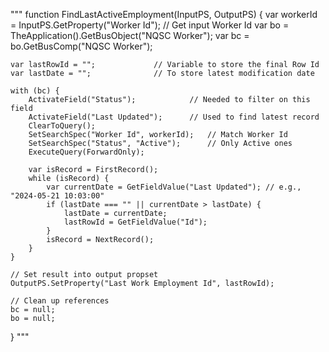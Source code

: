 """
function FindLastActiveEmployment(InputPS, OutputPS) {
    var workerId = InputPS.GetProperty("Worker Id"); // Get input Worker Id
    var bo = TheApplication().GetBusObject("NQSC Worker");
    var bc = bo.GetBusComp("NQSC Worker");

    var lastRowId = "";             // Variable to store the final Row Id
    var lastDate = "";              // To store latest modification date

    with (bc) {
        ActivateField("Status");            // Needed to filter on this field
        ActivateField("Last Updated");      // Used to find latest record
        ClearToQuery();
        SetSearchSpec("Worker Id", workerId);   // Match Worker Id
        SetSearchSpec("Status", "Active");      // Only Active ones
        ExecuteQuery(ForwardOnly);

        var isRecord = FirstRecord();
        while (isRecord) {
            var currentDate = GetFieldValue("Last Updated"); // e.g., "2024-05-21 10:03:00"
            if (lastDate === "" || currentDate > lastDate) {
                lastDate = currentDate;
                lastRowId = GetFieldValue("Id");
            }
            isRecord = NextRecord();
        }
    }

    // Set result into output propset
    OutputPS.SetProperty("Last Work Employment Id", lastRowId);

    // Clean up references
    bc = null;
    bo = null;
}
"""
